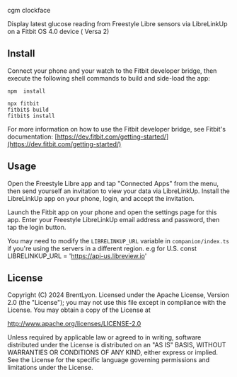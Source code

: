 <!--
 Copyright 2024 Brent Lyon
 
 Licensed under the Apache License, Version 2.0 (the "License");
 you may not use this file except in compliance with the License.
 You may obtain a copy of the License at
 
     http://www.apache.org/licenses/LICENSE-2.0
 
 Unless required by applicable law or agreed to in writing, software
 distributed under the License is distributed on an "AS IS" BASIS,
 WITHOUT WARRANTIES OR CONDITIONS OF ANY KIND, either express or implied.
 See the License for the specific language governing permissions and
 limitations under the License.
-->

cgm clockface

Display latest glucose reading from Freestyle Libre sensors via LibreLinkUp on a Fitbit OS 4.0 device ( Versa 2)



## Install

Connect your phone and your watch to the Fitbit developer bridge, then execute the following shell commands to build and side-load the app:

```shell
npm  install

npx fitbit
fitbit$ build
fitbit$ install
```

For more information on how to use the Fitbit developer bridge, see Fitbit's documentation: [https://dev.fitbit.com/getting-started/](https://dev.fitbit.com/getting-started/)

## Usage

Open the Freestyle Libre app and tap "Connected Apps" from the menu, then send yourself an invitation to view your data via LibreLinkUp.  Install the LibreLinkUp app on your phone, login, and accept the invitation.

Launch the Fitbit app on your phone and open the settings page for this app. Enter your Freestyle LibreLinkUp email address and password, then tap the login button.

You may need to modify the `LIBRELINKUP_URL` variable in `companion/index.ts` if you're using the servers in a different region.
e.g for U.S. const LIBRELINKUP_URL = 'https://api-us.libreview.io'

## License

Copyright (C) 2024 BrentLyon. Licensed under the Apache License, Version 2.0 (the "License"); you may not use this file except in compliance with the License. You may obtain a copy of the License at

http://www.apache.org/licenses/LICENSE-2.0

Unless required by applicable law or agreed to in writing, software distributed under the License is distributed on an "AS IS" BASIS, WITHOUT WARRANTIES OR CONDITIONS OF ANY KIND, either express or implied. See the License for the specific language governing permissions and limitations under the License.